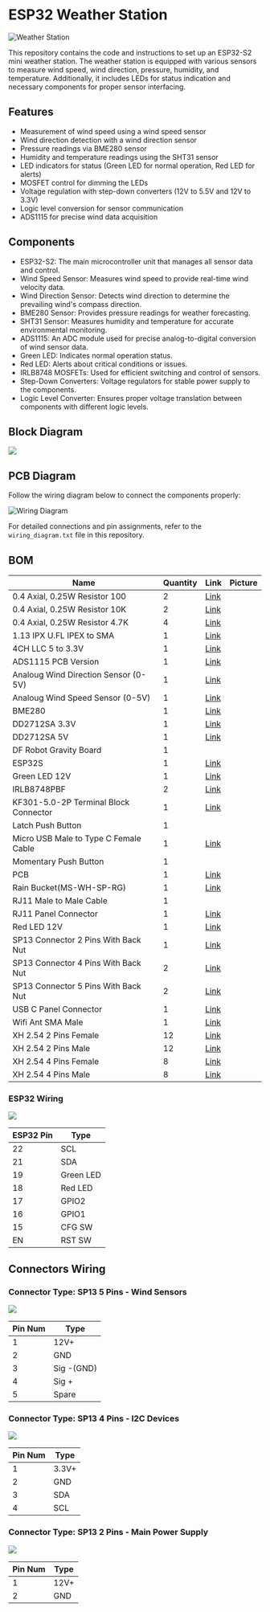 # ESP32 Weather Station

![Weather Station](docs/wind.jpg)

This repository contains the code and instructions to set up an ESP32-S2 mini weather station. The weather station is equipped with various sensors to measure wind speed, wind direction, pressure, humidity, and temperature. Additionally, it includes LEDs for status indication and necessary components for proper sensor interfacing.

## Features

-   Measurement of wind speed using a wind speed sensor
-   Wind direction detection with a wind direction sensor
-   Pressure readings via BME280 sensor
-   Humidity and temperature readings using the SHT31 sensor
-   LED indicators for status (Green LED for normal operation, Red LED for alerts)
-   MOSFET control for dimming the LEDs
-   Voltage regulation with step-down converters (12V to 5.5V and 12V to 3.3V)
-   Logic level conversion for sensor communication
-   ADS1115 for precise wind data acquisition

## Components

-   ESP32-S2: The main microcontroller unit that manages all sensor data and control.
-   Wind Speed Sensor: Measures wind speed to provide real-time wind velocity data.
-   Wind Direction Sensor: Detects wind direction to determine the prevailing wind's compass direction.
-   BME280 Sensor: Provides pressure readings for weather forecasting.
-   SHT31 Sensor: Measures humidity and temperature for accurate environmental monitoring.
-   ADS1115: An ADC module used for precise analog-to-digital conversion of wind sensor data.
-   Green LED: Indicates normal operation status.
-   Red LED: Alerts about critical conditions or issues.
-   IRLB8748 MOSFETs: Used for efficient switching and control of sensors.
-   Step-Down Converters: Voltage regulators for stable power supply to the components.
-   Logic Level Converter: Ensures proper voltage translation between components with different logic levels.

## Block Diagram

![](media/306a9cfeca42db9df8390bd871be2ecf.png)

## PCB Diagram

Follow the wiring diagram below to connect the components properly:

![Wiring Diagram](docs/wiring_diagram.png)

For detailed connections and pin assignments, refer to the `wiring_diagram.txt` file in this repository.

## BOM

| Name                                  | Quantity | Link                                                                                                                   | Picture |
|---------------------------------------|----------|------------------------------------------------------------------------------------------------------------------------|---------|
| 0.4 Axial, 0.25W Resistor 100         | 2        | [Link](https://www.aliexpress.com/item/1005006027365448.html?spm=a2g0o.order_list.order_list_main.658.3d44586ajupSXF)  |         |
| 0.4 Axial, 0.25W Resistor 10K         | 2        | [Link](https://www.aliexpress.com/item/1005006027365448.html?spm=a2g0o.order_list.order_list_main.658.3d44586ajupSXF)  |         |
| 0.4 Axial, 0.25W Resistor 4.7K        | 4        | [Link](https://www.aliexpress.com/item/1005006027365448.html?spm=a2g0o.order_list.order_list_main.658.3d44586ajupSXF)  |         |
| 1.13 IPX U.FL IPEX to SMA             | 1        | [Link](https://www.aliexpress.com/item/1005003637068635.html?spm=a2g0o.order_list.order_list_main.1553.3d44586ajupSXF) |         |
| 4CH LLC 5 to 3.3V                     | 1        | [Link](https://www.aliexpress.com/item/4000552920569.html?spm=a2g0o.order_list.order_list_main.1805.3d44586ajupSXF)    |         |
| ADS1115 PCB Version                   | 1        | [Link](https://www.aliexpress.com/item/32817162654.html?spm=a2g0o.order_list.order_list_main.626.3d44586ajupSXF)       |         |
| Analoug Wind Direction Sensor (0-5V)  | 1        | [Link](https://www.aliexpress.com/item/1005004770322638.html?spm=a2g0o.order_list.order_list_main.1386.3d44586ajupSXF) |         |
| Analoug Wind Speed Sensor (0-5V)      | 1        | [Link](https://www.aliexpress.com/item/1005004770322638.html?spm=a2g0o.order_list.order_list_main.1386.3d44586ajupSXF) |         |
| BME280                                | 1        | [Link](https://www.aliexpress.com/item/32862445164.html?spm=a2g0o.order_list.order_list_main.1366.3d44586ajupSXF)      |         |
| DD2712SA 3.3V                         | 1        | [Link](https://www.aliexpress.com/item/32949929824.html?spm=a2g0o.order_list.order_list_main.1698.3d44586ajupSXF)      |         |
| DD2712SA 5V                           | 1        | [Link](https://www.aliexpress.com/item/32949929824.html?spm=a2g0o.order_list.order_list_main.1698.3d44586ajupSXF)      |         |
| DF Robot Gravity Board                | 1        |                                                                                                                        |         |
| ESP32S                                | 1        | [Link](https://www.aliexpress.com/item/1005005398604818.html?spm=a2g0o.order_list.order_list_main.1512.3d44586ajupSXF) |         |
| Green LED 12V                         | 1        | [Link](https://www.aliexpress.com/item/1005003482664110.html?spm=a2g0o.order_list.order_list_main.1316.3d44586ajupSXF) |         |
| IRLB8748PBF                           | 2        | [Link](https://www.aliexpress.com/item/4000741527444.html?spm=a2g0o.order_list.order_list_main.1351.3d44586ajupSXF)    |         |
| KF301-5.0-2P Terminal Block Connector | 1        | [Link](https://www.aliexpress.com/item/1005003373535370.html?spm=a2g0o.order_list.order_list_main.1331.3d44586ajupSXF) |         |
| Latch Push Button                     | 1        |                                                                                                                        |         |
| Micro USB Male to Type C Female Cable | 1        | [Link](https://www.aliexpress.com/item/1005005243863950.html?spm=a2g0o.order_list.order_list_main.488.3d44586ajupSXF)  |         |
| Momentary Push Button                 | 1        |                                                                                                                        |         |
| PCB                                   | 1        | [Link](docs/pcb_easyeda.json)                                                                                          |         |
| Rain Bucket(MS-WH-SP-RG)              | 1        | [Link](https://www.aliexpress.com/item/2026877912.html?spm=a2g0o.order_list.order_list_main.451.3d44586ajupSXF)        |         |
| RJ11 Male to Male Cable               | 1        |                                                                                                                        |         |
| RJ11 Panel Connector                  | 1        | [Link](https://www.aliexpress.com/item/1005002946551051.html?spm=a2g0o.order_list.order_list_main.578.3d44586ajupSXF)  |         |
| Red LED 12V                           | 1        | [Link](https://www.aliexpress.com/item/1005003482664110.html?spm=a2g0o.order_list.order_list_main.1316.3d44586ajupSXF) |         |
| SP13 Connector 2 Pins With Back Nut   | 1        | [Link](https://www.aliexpress.com/item/1005003180200877.html?spm=a2g0o.order_list.order_list_main.736.3d44586ajupSXF)  |         |
| SP13 Connector 4 Pins With Back Nut   | 2        | [Link](https://www.aliexpress.com/item/1005003180200877.html?spm=a2g0o.order_list.order_list_main.736.3d44586ajupSXF)  |         |
| SP13 Connector 5 Pins With Back Nut   | 2        | [Link](https://www.aliexpress.com/item/1005003180200877.html?spm=a2g0o.order_list.order_list_main.736.3d44586ajupSXF)  |         |
| USB C Panel Connector                 | 1        | [Link](https://www.aliexpress.com/item/1005001290769478.html?spm=a2g0o.order_list.order_list_main.1356.3d44586ajupSXF) |         |
| Wifi Ant SMA Male                     | 1        | [Link](https://www.aliexpress.com/item/1005003496632185.html?spm=a2g0o.order_list.order_list_main.1516.3d44586ajupSXF) |         |
| XH 2.54 2 Pins Female                 | 12       | [Link](https://www.aliexpress.com/item/1005001530994945.html?spm=a2g0o.order_list.order_list_main.697.3d44586ajupSXF)  |         |
| XH 2.54 2 Pins Male                   | 12       | [Link](https://www.aliexpress.com/item/1005001530994945.html?spm=a2g0o.order_list.order_list_main.697.3d44586ajupSXF)  |         |
| XH 2.54 4 Pins Female                 | 8        | [Link](https://www.aliexpress.com/item/1005001530994945.html?spm=a2g0o.order_list.order_list_main.726.3d44586ajupSXF)  |         |
| XH 2.54 4 Pins Male                   | 8        | [Link](https://www.aliexpress.com/item/1005001530994945.html?spm=a2g0o.order_list.order_list_main.726.3d44586ajupSXF)  |         |

### ESP32 Wiring

![](media/23b631c283433f7c977378bf4ca1255a.png)

| ESP32 Pin | Type      |
|-----------|-----------|
| 22        | SCL       |
| 21        | SDA       |
| 19        | Green LED |
| 18        | Red LED   |
| 17        | GPIO2     |
| 16        | GPIO1     |
| 15        | CFG SW    |
| EN        | RST SW    |

## Connectors Wiring

### Connector Type: SP13 5 Pins - Wind Sensors

![](media/6fd482ab746f420a1687bae66a36fd5b.png)

| Pin Num | Type       |
|---------|------------|
| 1       | 12V+       |
| 2       | GND        |
| 3       | Sig -(GND) |
| 4       | Sig +      |
| 5       | Spare      |

### Connector Type: SP13 4 Pins - I2C Devices

![](media/12405623c0efb714fff3d2179a850202.png)

| Pin Num | Type  |
|---------|-------|
| 1       | 3.3V+ |
| 2       | GND   |
| 3       | SDA   |
| 4       | SCL   |

### Connector Type: SP13 2 Pins - Main Power Supply

![](media/613bc79c00d904ff4aca98867842d3b8.png)

| Pin Num | Type |
|---------|------|
| 1       | 12V+ |
| 2       | GND  |
